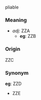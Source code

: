 pliable
### Meaning
+ _adj_: ZZA
    + __eg__: ZZB

### Origin

ZZC

### Synonym

__eg__: ZZD

+ ZZE


